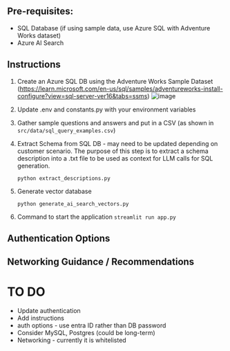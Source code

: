 ## Pre-requisites:
- SQL Database (if using sample data, use Azure SQL with Adventure Works dataset)
- Azure AI Search

## Instructions 
1. Create an Azure SQL DB using the Adventure Works Sample Dataset (https://learn.microsoft.com/en-us/sql/samples/adventureworks-install-configure?view=sql-server-ver16&tabs=ssms)
![image](https://github.com/user-attachments/assets/97051a38-afc8-4463-b427-2260dd1d048b)

2. Update .env and constants.py with your environment variables
3. Gather sample questions and answers and put in a CSV (as shown in `src/data/sql_query_examples.csv`)
4. Extract Schema from SQL DB - may need to be updated depending on customer scenario. The purpose of this step is to extract a schema description into a .txt file to be used as context for LLM calls for SQL generation.

   `python extract_descriptions.py`

5. Generate vector database

    `python generate_ai_search_vectors.py`

6. Command to start the application
    `streamlit run app.py`

## Authentication Options


## Networking Guidance / Recommendations


# TO DO
- Update authentication
- Add instructions
- auth options - use entra ID rather than DB password
- Consider MySQL, Postgres (could be long-term)
- Networking - currently it is whitelisted
